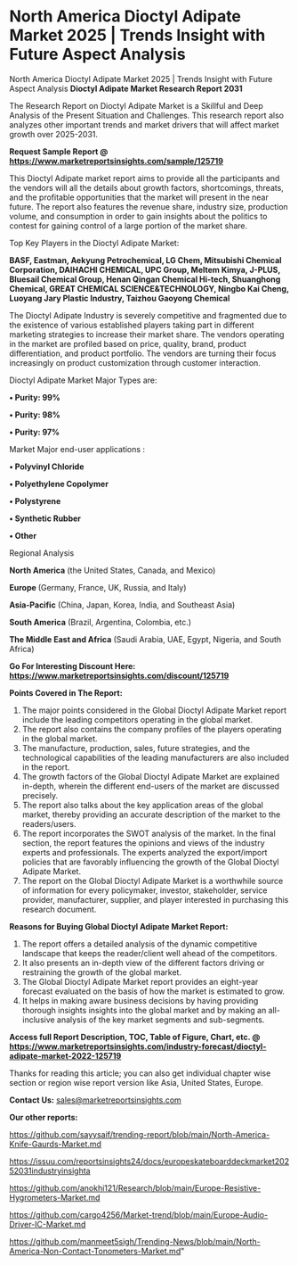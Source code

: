 # North America Dioctyl Adipate Market 2025 | Trends Insight with Future Aspect Analysis
 North America Dioctyl Adipate Market 2025 | Trends Insight with Future Aspect Analysis
<strong>Dioctyl Adipate Market Research Report 2031</strong>

The Research Report on Dioctyl Adipate Market is a Skillful and Deep Analysis of the Present Situation and Challenges. This research report also analyzes other important trends and market drivers that will affect market growth over 2025-2031.

<strong>Request Sample Report @ <a href=https://www.marketreportsinsights.com/sample/125719>https://www.marketreportsinsights.com/sample/125719</a></strong>

This Dioctyl Adipate market report aims to provide all the participants and the vendors will all the details about growth factors, shortcomings, threats, and the profitable opportunities that the market will present in the near future. The report also features the revenue share, industry size, production volume, and consumption in order to gain insights about the politics to contest for gaining control of a large portion of the market share.

Top Key Players in the Dioctyl Adipate Market:

<strong>BASF, Eastman, Aekyung Petrochemical, LG Chem, Mitsubishi Chemical Corporation, DAIHACHI CHEMICAL, UPC Group, Meltem Kimya, J-PLUS, Bluesail Chemical Group, Henan Qingan Chemical Hi-tech, Shuanghong Chemical, GREAT CHEMICAL SCIENCE&TECHNOLOGY, Ningbo Kai Cheng, Luoyang Jary Plastic Industry, Taizhou Gaoyong Chemical</strong>

The Dioctyl Adipate Industry is severely competitive and fragmented due to the existence of various established players taking part in different marketing strategies to increase their market share. The vendors operating in the market are profiled based on price, quality, brand, product differentiation, and product portfolio. The vendors are turning their focus increasingly on product customization through customer interaction.

Dioctyl Adipate Market Major Types are:

<strong>• Purity: 99%

• Purity: 98%

• Purity: 97%</strong>

Market Major end-user applications :

<strong>• Polyvinyl Chloride

• Polyethylene Copolymer

• Polystyrene

• Synthetic Rubber

• Other</strong>

Regional Analysis

</u><strong><b>North America</b></strong> (the United States, Canada, and Mexico)

<strong><b>Europe </b></strong>(Germany, France, UK, Russia, and Italy)

<strong><b>Asia-Pacific</b></strong> (China, Japan, Korea, India, and Southeast Asia)

<strong><b>South America</b></strong> (Brazil, Argentina, Colombia, etc.)

<strong><b>The Middle East and Africa</b></strong> (Saudi Arabia, UAE, Egypt, Nigeria, and South Africa)

<strong>Go For Interesting Discount Here: <a href=https://www.marketreportsinsights.com/discount/125719>https://www.marketreportsinsights.com/discount/125719</a></strong>

<strong>Points Covered in The Report:</strong>
<ol>
  <li>The major points considered in the Global Dioctyl Adipate Market report include the leading competitors operating in the global market.</li>
  <li>The report also contains the company profiles of the players operating in the global market.</li>
  <li>The manufacture, production, sales, future strategies, and the technological capabilities of the leading manufacturers are also included in the report.</li>
  <li>The growth factors of the Global Dioctyl Adipate Market are explained in-depth, wherein the different end-users of the market are discussed precisely.</li>
  <li>The report also talks about the key application areas of the global market, thereby providing an accurate description of the market to the readers/users.</li>
  <li>The report incorporates the SWOT analysis of the market. In the final section, the report features the opinions and views of the industry experts and professionals. The experts analyzed the export/import policies that are favorably influencing the growth of the Global Dioctyl Adipate Market.</li>
  <li>The report on the Global Dioctyl Adipate Market is a worthwhile source of information for every policymaker, investor, stakeholder, service provider, manufacturer, supplier, and player interested in purchasing this research document.</li>
</ol>
<strong>Reasons for Buying Global Dioctyl Adipate Market Report:</strong>

<ol>
  <li>The report offers a detailed analysis of the dynamic competitive landscape that keeps the reader/client well ahead of the competitors.</li>
  <li>It also presents an in-depth view of the different factors driving or restraining the growth of the global market.</li>
  <li>The Global Dioctyl Adipate Market report provides an eight-year forecast evaluated on the basis of how the market is estimated to grow.</li>
  <li>It helps in making aware business decisions by having providing thorough insights insights into the global market and by making an all-inclusive analysis of the key market segments and sub-segments.</li>
</ol>
<strong>Access full Report Description, TOC, Table of Figure, Chart, etc. @ <a href=https://www.marketreportsinsights.com/industry-forecast/dioctyl-adipate-market-2022-125719>https://www.marketreportsinsights.com/industry-forecast/dioctyl-adipate-market-2022-125719</a></strong>


Thanks for reading this article; you can also get individual chapter wise section or region wise report version like Asia, United States, Europe.

<strong>Contact Us:</strong>
sales@marketreportsinsights.com

<strong>Our other reports:</strong>

<a href=https://github.com/sayysaif/trending-report/blob/main/North-America-Knife-Gaurds-Market.md>https://github.com/sayysaif/trending-report/blob/main/North-America-Knife-Gaurds-Market.md</a>

<a href=https://issuu.com/reportsinsights24/docs/europeskateboarddeckmarket20252031industryinsighta>https://issuu.com/reportsinsights24/docs/europeskateboarddeckmarket20252031industryinsighta</a>

<a href=https://github.com/anokhi121/Research/blob/main/Europe-Resistive-Hygrometers-Market.md>https://github.com/anokhi121/Research/blob/main/Europe-Resistive-Hygrometers-Market.md</a>

<a href=https://github.com/cargo4256/Market-trend/blob/main/Europe-Audio-Driver-IC-Market.md>https://github.com/cargo4256/Market-trend/blob/main/Europe-Audio-Driver-IC-Market.md</a>

<a href=https://github.com/manmeet5sigh/Trending-News/blob/main/North-America-Non-Contact-Tonometers-Market.md>https://github.com/manmeet5sigh/Trending-News/blob/main/North-America-Non-Contact-Tonometers-Market.md</a>"
